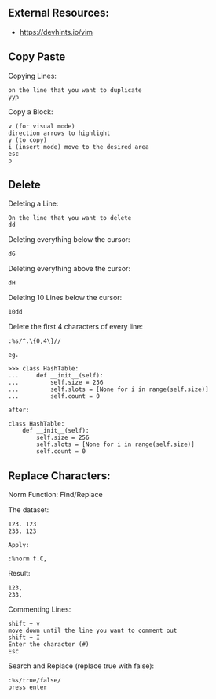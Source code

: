 ## External Resources:
- https://devhints.io/vim

## Copy Paste

Copying Lines:

```
on the line that you want to duplicate
yyp
```

Copy a Block:

```
v (for visual mode)
direction arrows to highlight
y (to copy)
i (insert mode) move to the desired area
esc
p
```

## Delete

Deleting a Line:

```
On the line that you want to delete
dd
```

Deleting everything below the cursor:

```
dG
```

Deleting everything above the cursor:

```
dH
```

Deleting 10 Lines below the cursor:

```
10dd
```

Delete the first 4 characters of every line:

```
:%s/^.\{0,4\}//

eg.

>>> class HashTable:
...     def __init__(self):
...         self.size = 256
...         self.slots = [None for i in range(self.size)]
...         self.count = 0

after:

class HashTable:
    def __init__(self):
        self.size = 256
        self.slots = [None for i in range(self.size)]
        self.count = 0
```

## Replace Characters:

Norm Function: Find/Replace

The dataset:

```
123. 123
233. 123

Apply:

:%norm f.C,
```

Result:

```
123,
233,
```

Commenting Lines:

```
shift + v
move down until the line you want to comment out
shift + I
Enter the character (#)
Esc
```

Search and Replace (replace true with false):

```
:%s/true/false/
press enter
```
